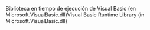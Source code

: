 <span data-ttu-id="658af-101">Biblioteca en tiempo de ejecución de Visual Basic (en Microsoft.VisualBasic.dll)</span><span class="sxs-lookup"><span data-stu-id="658af-101">Visual Basic Runtime Library (in Microsoft.VisualBasic.dll)</span></span>